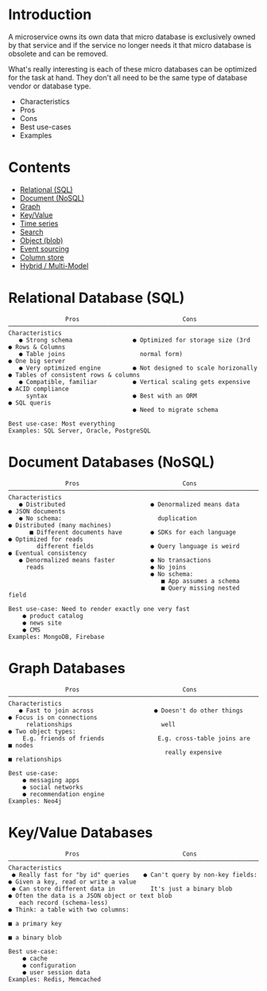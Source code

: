 # Introduction

A microservice owns its own data that micro database is exclusively owned by that service and if the service no longer needs it that micro database is obsolete and can be removed.

What's really interesting is each of these micro databases can be optimized for the task at hand. They don't all need to be the same type of database vendor or database type. 


* Characteristics
* Pros
* Cons
* Best use-cases
* Examples

# Contents
* [Relational (SQL)](#relational-database-sql)
* [Document (NoSQL)](#document-databases-nosql)
* [Graph](#graph-databases)
* [Key/Value](#keyvalue-databases)
* [Time series](#time-series)
* [Search](#search)
* [Object (blob)](#object-blob)
* [Event sourcing](#event-sourcing)
* [Column store](#column-store)
* [Hybrid / Multi-Model](#hybrid-multi-model)

# Relational Database (SQL)
```
                Pros                             Cons        
────────────────────────────────────────────────────────────────────────      Characteristics
   ● Strong schema                 ● Optimized for storage size (3rd          ● Rows & Columns     
   ● Table joins                     normal form)                             ● One big server
   ● Very optimized engine         ● Not designed to scale horizonally        ● Tables of consistent rows & columns
   ● Compatible, familiar          ● Vertical scaling gets expensive          ● ACID compliance
     syntax                        ● Best with an ORM                         ● SQL queris
                                   ● Need to migrate schema
                                   
Best use-case: Most everything
Examples: SQL Server, Oracle, PostgreSQL
```
# Document Databases (NoSQL)
```
                Pros                             Cons        
────────────────────────────────────────────────────────────────────────      Characteristics
   ● Distributed                        ● Denormalized means data             ● JSON documents 
   ● No schema:                           duplication                         ● Distributed (many machines)
      ■ Different documents have        ● SDKs for each language              ● Optimized for reads  
        different fields                ● Query language is weird             ● Eventual consistency
   ● Denormalized means faster          ● No transactions
     reads                              ● No joins
                                        ● No schema:
                                           ■ App assumes a schema
                                           ■ Query missing nested field
                                           
Best use-case: Need to render exactly one very fast
    ● product catalog
    ● news site
    ● CMS
Examples: MongoDB, Firebase
```
# Graph Databases
```
                Pros                             Cons        
────────────────────────────────────────────────────────────────────────      Characteristics
   ● Fast to join across                 ● Doesn't do other things            ● Focus is on connections
     relationships                         well                               ● Two object types:
    E.g. friends of friends               E.g. cross-table joins are            ■ nodes
                                            really expensive                    ■ relationships
                                            
Best use-case: 
    ● messaging apps
    ● social networks
    ● recommendation engine
Examples: Neo4j
```
# Key/Value Databases
```
                Pros                             Cons        
────────────────────────────────────────────────────────────────────────     Characteristics
 ● Really fast for "by id" queries    ● Can't query by non-key fields:       ● Given a key, read or write a value
 ● Can store different data in          It's just a binary blob              ● Often the data is a JSON object or text blob
   each record (schema-less)                                                 ● Think: a table with two columns:
                                                                                        ■ a primary key
                                                                                        ■ a binary blob
                                                                                        
Best use-case: 
    ● cache
    ● configuration
    ● user session data
Examples: Redis, Memcached
```
